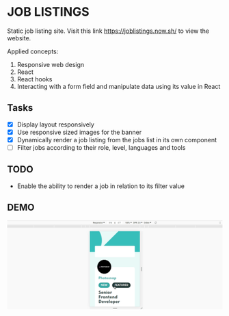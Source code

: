 # JOB LISTINGS

Static job listing site. Visit this link https://joblistings.now.sh/ to view the website.

Applied concepts:

1. Responsive web design
2. React
3. React hooks
4. Interacting with a form field and manipulate data using its value in React

## Tasks

- [x] Display layout responsively
- [x] Use responsive sized images for the banner
- [x] Dynamically render a job listing from the jobs list in its own component
- [ ] Filter jobs according to their role, level, languages and tools

## TODO

- Enable the ability to render a job in relation to its filter value

## DEMO

![Static job listing demo](https://github.com/khwilo/job-listings/blob/master/public/demo/static-job-listings-demo.gif)
